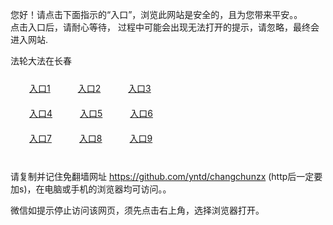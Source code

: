 您好！请点击下面指示的“入口”，浏览此网站是安全的，且为您带来平安。。 <br/>
点击入口后，请耐心等待， 过程中可能会出现无法打开的提示，请忽略，最终会进入网站. </br>

法轮大法在长春<br/>
<div style="padding:10px"><a style="margin:20px" target="_blank" href="https://d17zf2rqx2ixw5.cloudfront.net/2Qpsp?ivbojhac" id="ccLink1" rel="nofollow">入口1</a> <a target="_blank" style="margin:20px" href="https://dpjaimjg2xkx2.cloudfront.net/2Qpsp?wkksrvmt" id="ccLink2" rel="nofollow">入口2</a> <a style="margin:20px" target="_blank" href="https://d2cp47ncl1vc67.cloudfront.net/2Qpsp?vhelrzju" id="ccLink3" rel="nofollow">入口3</a></div>

<div style="padding:10px" ><a style="margin:20px" target="_blank" href="https://d17zf2rqx2ixw5.cloudfront.net/2Qpsp?ivbojhac" id="ccLink4" rel="nofollow">入口4</a> <a style="margin:20px" href="https://dpjaimjg2xkx2.cloudfront.net/2Qpsp?wkksrvmt" target="_blank" id="ccLink5" rel="nofollow">入口5</a> <a style="margin:20px" href="https://d2cp47ncl1vc67.cloudfront.net/2Qpsp?vhelrzju" target="_blank" id="ccLink6" rel="nofollow">入口6</a></div>

<div style="padding:10px"><a style="margin:20px" target="_blank" href="https://d17zf2rqx2ixw5.cloudfront.net/2Qpsp?ivbojhac" id="ccLink7" rel="nofollow">入口7</a> <a style="margin:20px" href="https://dpjaimjg2xkx2.cloudfront.net/2Qpsp?wkksrvmt" target="_blank" id="ccLink8" rel="nofollow">入口8</a> <a style="margin:20px" target="_blank" href="https://d2cp47ncl1vc67.cloudfront.net/2Qpsp?vhelrzju" id="ccLink9" rel="nofollow">入口9</a></div>

<br/>



请复制并记住免翻墙网址 https://github.com/yntd/changchunzx (http后一定要加s)，在电脑或手机的浏览器均可访问。。<br/>

微信如提示停止访问该网页，须先点击右上角，选择浏览器打开。
